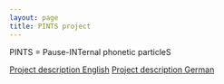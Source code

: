 ```yaml
---
layout: page
title: PINTS project
---
```

PINTS = Pause-INTernal phonetic particleS

[Project description English](https://www.youtube.com/watch?v=PASArR-Zox8&t=1s)
[Project description German](https://www.youtube.com/watch?v=4ocJd2mleLg)
